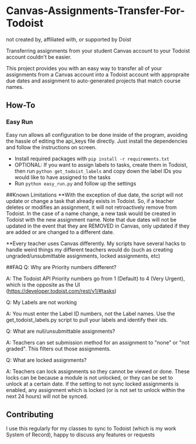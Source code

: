 # Canvas-Assignments-Transfer-For-Todoist
not created by, affiliated with, or supported by Doist

Transferring assignments from your student Canvas account to your Todoist account couldn't be easier.

This project provides you with an easy way to transfer all of your assignments from a Canvas account into a Todoist account with appropraite due dates and assignment to auto-generated projects that match course names.

## How-To

### Easy Run
Easy run allows all configuration to be done inside of the program, avoiding the hassle of editing the api_keys file directly. Just install the dependencies and follow the instructions on screen.
- Install required packages with `pip install -r requirements.txt`
- OPTIONAL: If you want to assign labels to tasks, create them in Todoist, then run `python get_todoist_labels` and copy down the label IDs you would like to have assigned to the tasks
- Run `python easy_run.py` and follow up the settings

##Known Limitations
**With the exception of due date, the script will not update or change a task that already exists in Todoist. So, if a teacher deletes or modifies an assignment, it will not retroactively remove from Todoist. In the case of a name change, a new task would be created in Todoist with the new assignment name. Note that due dates will not be updated in the event that they are REMOVED in Canvas, only updated if they are added or are changed to a different date.

**Every teacher uses Canvas differently. My scripts have several hacks to handle weird things my different teachers would do (such as creating ungraded/unsubmittable assignments, locked assignments, etc)

##FAQ
Q: Why are Priority numbers different?

A: The Todoist API Priority numbers go from 1 (Default) to 4 (Very Urgent), which is the opposite as the UI (https://developer.todoist.com/rest/v1/#tasks)

Q: My Labels are not working

A: You must enter the Label ID numbers, not the Label names. Use the get_todoist_labels.py script to pull your labels and identify their ids.

Q: What are null/unsubmittable assignments?

A: Teachers can set submission method for an assignment to "none" or "not graded". This filters out those assignments.

Q: What are locked assignments?

A: Teachers can lock assignments so they cannot be viewed or done. These locks can be because a module is not unlocked, or they can be set to unlock at a certain date. If the setting to not sync locked assignments is enabled, any assignment which is locked (or is not set to unlock within the next 24 hours) will not be synced.

## Contributing
I use this regularly for my classes to sync to Todoist (which is my work System of Record), happy to discuss any features or requests
